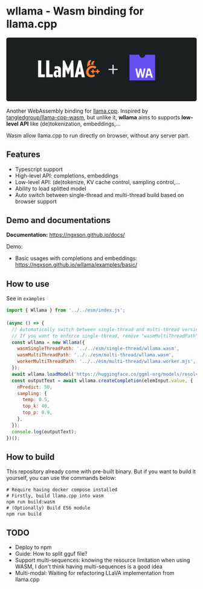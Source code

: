 # wllama - Wasm binding for llama.cpp

![](./README_banner.png)

Another WebAssembly binding for [llama.cpp](https://github.com/ggerganov/llama.cpp). Inspired by [tangledgroup/llama-cpp-wasm](https://github.com/tangledgroup/llama-cpp-wasm), but unlike it, **wllama** aims to supports **low-level API** like (de)tokenization, embeddings,...

Wasm allow llama.cpp to run directly on browser, without any server part.

## Features

- Typescript support
- High-level API: completions, embeddings
- Low-level API: (de)tokenize, KV cache control, sampling control,...
- Ability to load splitted model
- Auto switch between single-thread and multi-thread build based on browser support

## Demo and documentations

**Documentation:** https://ngxson.github.io/docs/

Demo:
- Basic usages with completions and embeddings: https://ngxson.github.io/wllama/examples/basic/

## How to use

See in `examples`

```javascript
import { Wllama } from '../../esm/index.js';

(async () => {
  // Automatically switch between single-thread and multi-thread version based on browser support
  // If you want to enforce single-thread, remove "wasmMultiThreadPath" and "workerMultiThreadPath"
  const wllama = new Wllama({
    wasmSingleThreadPath: '../../esm/single-thread/wllama.wasm',
    wasmMultiThreadPath: '../../esm/multi-thread/wllama.wasm',
    workerMultiThreadPath: '../../esm/multi-thread/wllama.worker.mjs',
  });
  await wllama.loadModel('https://huggingface.co/ggml-org/models/resolve/main/tinyllamas/stories260K.gguf', {});
  const outputText = await wllama.createCompletion(elemInput.value, {
    nPredict: 50,
    sampling: {
      temp: 0.5,
      top_k: 40,
      top_p: 0.9,
    },
  });
  console.log(outputText);
})();
```

## How to build

This repository already come with pre-built binary. But if you want to build it yourself, you can use the commands below:

```shell
# Require having docker compose installed
# Firstly, build llama.cpp into wasm
npm run build:wasm
# (Optionally) Build ES6 module
npm run build
```

## TODO

- Deploy to npm
- Guide: How to split gguf file?
- Support multi-sequences: knowing the resource limitation when using WASM, I don't think having multi-sequences is a good idea
- Multi-modal: Waiting for refactoring LLaVA implementation from llama.cpp
